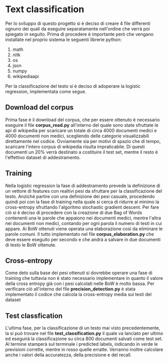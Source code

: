 # Text classification

Per lo sviluppo di questo progetto si è deciso di creare 4 file differenti ognuno dei quali da eseguire separatamente nell'ordine che verrà poi spiegato in seguito. 
Prima di procedere è importante però che vengano installate nel proprio sistema le seguenti librerie python:
1. math
2. nltk
3. os
4. json
5. numpy
6. wikipediaapi

Per la classificazione del testo si è deciso di adoperare la logistic regression, implementata come segue.

## Download del corpus
Prima fase è il download del corpus, che per essere ottenuto è necessario eseguire il file **corpus_read.py** all'interno del quale sono state sfruttate le api di wikipedia per scaricare un totale di circa 4000 documenti medici e 4000 documenti non medici, scegliendo delle categorie visualizzabili direttamente nel codice. Ovviamente sia per motivi di spazio che di tempo, scaricare l'intero corpus di wikipedia risulta impraticabile. Di questi documenti un 20% verrà destinato a costituire il test set, mentre il resto è l'effettivo dataset di addestramento.

## Training
Nella logistic regression la fase di addestramento prevede la definizione di un vettore di features con realtivi pesi da sfruttare per la classificazione del testo. 
Anziché partire con una definizione dei pesi casuale, procedendo quindi poi con la fase di training nella quale si cerca di ridurre al minimo la cross-entropy sfruttando l'algoritmo stochastic gradient descent. Per fare ciò si è deciso di procedere con la creazione di due Bag of Words contenenti una le parole che appaiono nei documenti medici, mentre l'altra nei documenti non medici, contando per ogni parola il numero di testi in cui appare. Ai BoW ottenuti viene operata una elaborazione così da eliminare le parole comuni. Il tutto implementato nel file **corpus_elaboration.py** che deve essere eseguito per secondo e che andrà a salvare in due documenti di testo le BoW ottenute.

## Cross-entropy
Come deto sulla base dei pesi ottenuti si dovrebbe operare una fase di training che tuttavia non è stato necessario implementare in quanto il valore della cross entropy già con i pesi calcolati nelle BoW è molto bassa. Per verificare ciò all'interno del file **precision_detection.py** è stata implementato il codice che calcola la cross-entropy media sui testi del dataset

## Test classfication
L'ultima fase, per la classificazione di un testo mai visto precedentemente, la si può trovare nel file **test_classification.py** il quale va lanciato per ultimo ed eseguirà la classificazione su circa 800 documenti salvati come test set. Al termine stamperà sul terminale i predicted labels, indicando in verde le previsioni corrette, mentre in rosso quelle erratte. Verranno inoltre calcolare anche i valori della accuratezza, della precisione e del recall. 
